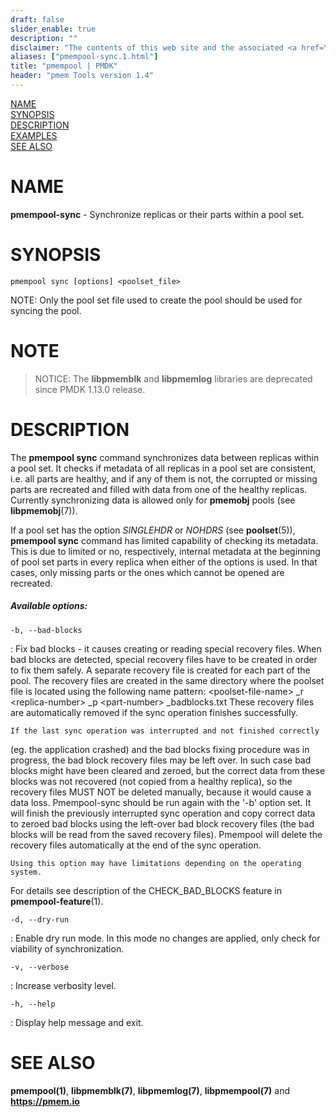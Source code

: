 ```yaml
---
draft: false
slider_enable: true
description: ""
disclaimer: "The contents of this web site and the associated <a href=\"https://github.com/pmem\">GitHub repositories</a> are BSD-licensed open source."
aliases: ["pmempool-sync.1.html"]
title: "pmempool | PMDK"
header: "pmem Tools version 1.4"
---
```


[comment]: <> (SPDX-License-Identifier: BSD-3-Clause)
[comment]: <> (Copyright 2016-2023, Intel Corporation)

[comment]: <> (pmempool-sync.1 -- man page for pmempool-sync)

[NAME](#name)<br />
[SYNOPSIS](#synopsis)<br />
[DESCRIPTION](#description)<br />
[EXAMPLES](#examples)<br />
[SEE ALSO](#see-also)<br />

# NAME #

**pmempool-sync** - Synchronize replicas or their parts within a pool set.

# SYNOPSIS #

```
pmempool sync [options] <poolset_file>
```

NOTE: Only the pool set file used to create the pool should be used
for syncing the pool.

# NOTE #

> NOTICE:
The **libpmemblk** and **libpmemlog** libraries are deprecated since PMDK 1.13.0 release.

# DESCRIPTION #

The **pmempool sync** command synchronizes data between replicas within
a pool set. It checks if metadata of all replicas in a pool set
are consistent, i.e. all parts are healthy, and if any of them is not,
the corrupted or missing parts are recreated and filled with data from one of
the healthy replicas.
Currently synchronizing data is allowed only for **pmemobj** pools (see
**libpmemobj**(7)).

If a pool set has the option *SINGLEHDR* or *NOHDRS*
(see **poolset**(5)), **pmempool sync** command has limited capability
of checking its metadata. This is due to limited or no, respectively, internal
metadata at the beginning of pool set parts in every replica when either of the
options is used. In that cases, only missing parts or the ones which cannot
be opened are recreated.

##### Available options: #####

`-b, --bad-blocks`

: Fix bad blocks - it causes creating or reading special recovery files.
When bad blocks are detected, special recovery files have to be created
in order to fix them safely. A separate recovery file is created for each part
of the pool. The recovery files are created in the same directory
where the poolset file is located using the following name pattern:
\<poolset-file-name\> _r \<replica-number\> _p \<part-number\> _badblocks.txt
These recovery files are automatically removed if the sync operation finishes
successfully.

	If the last sync operation was interrupted and not finished correctly
(eg. the application crashed) and the bad blocks fixing procedure was
in progress, the bad block recovery files may be left over. In such case
bad blocks might have been cleared and zeroed, but the correct data from these
blocks was not recovered (not copied from a healthy replica), so the recovery
files MUST NOT be deleted manually, because it would cause a data loss.
Pmempool-sync should be run again with the '-b' option set. It will finish
the previously interrupted sync operation and copy correct data to zeroed
bad blocks using the left-over bad block recovery files (the bad blocks
will be read from the saved recovery files). Pmempool will delete the recovery
files automatically at the end of the sync operation.

	Using this option may have limitations depending on the operating system.
For details see description of the CHECK_BAD_BLOCKS feature
in **pmempool-feature**(1).

`-d, --dry-run`

: Enable dry run mode. In this mode no changes are applied, only check for
viability of synchronization.

`-v, --verbose`

: Increase verbosity level.

`-h, --help`

: Display help message and exit.

# SEE ALSO #

**pmempool(1)**, **libpmemblk(7)**, **libpmemlog(7)**,
**libpmempool(7)** and **<https://pmem.io>**
